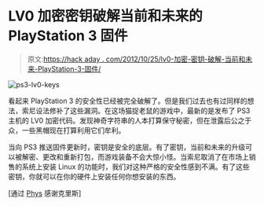 # LV0 加密密钥破解当前和未来的 PlayStation 3 固件

> 原文:[https://hack aday . com/2012/10/25/lv0-加密-密钥-破解-当前和未来-PlayStation-3-固件/](https://hackaday.com/2012/10/25/lv0-encryption-key-cracks-current-and-future-playstation-3-firmware/)

![](../Images/39eccaa1a577e1089e01303f9e17b228.png "ps3-lv0-keys")

看起来 PlayStation 3 的安全性已经被完全破解了。但是我们过去也有过同样的想法，索尼设法修补了这些漏洞。在这场猫捉老鼠的游戏中，最新的是发布了 PS3 主机的 LV0 加密代码。发现神奇字符串的人本打算保守秘密，但在泄露后公之于众，一些黑帽现在打算利用它们牟利。

当向 PS3 推送固件更新时，密钥是安全的底层。有了密钥，当前和未来的升级可以被解密、更改和重新打包，而游戏装备不会大惊小怪。当索尼取消了在市场上销售的系统上安装 Linux 的功能时，我们对这种严格的安全性感到不满。有了这些密钥，你就可以在你的硬件上安装任何你想安装的东西。

[通过 [Phys](http://phys.org/news/2012-10-playstation-hack-decryption-jolt-sony.html) 感谢克里斯]